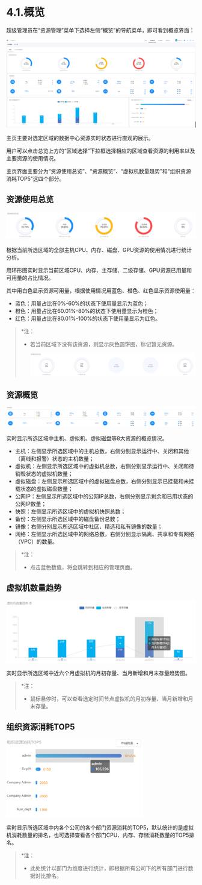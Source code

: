 # 4.1.概览

超级管理员在“资源管理”菜单下选择左侧“概览”的导航菜单，即可看到概览界面：

![1598924565124](zone_summary.assets/1598924565124.png)

主页主要对选定区域的数据中心资源实时状态进行直观的展示。

用户可以点击总览上方的“区域选择”下拉框选择相应的区域查看资源的利用率以及主要资源的使用情况。

主页界面主要分为“资源使用总览”、“资源概览”、“虚拟机数量趋势”和“组织资源消耗TOP5”这四个部分。

## 资源使用总览

#### ![1597746993057](zone_summary.assets/1597746993057.png)

根据当前所选区域的全部主机CPU、内存、磁盘、GPU资源的使用情况进行统计分析。

用环形图实时显示当前区域CPU、内存、主存储、二级存储、GPU资源已用量和可用量的占比情况。

其中用白色显示资源可用量，根据使用情况用蓝色、橙色、红色显示资源使用量：

- 蓝色：用量占比在0%-60%的状态下使用量显示为蓝色；
- 橙色：用量占比在60.01%-80%的状态下使用量显示为橙色；
- 红色：用量占比在80.01%-100%的状态下使用量显示为红色。

> *注：
>
> - 若当前区域下没有该资源，则显示灰色圆饼图，标记暂无资源。
>
>   ![1597747084726](zone_summary.assets/1597747084726.png)

## 资源概览

![1598232642447](zone_summary.assets/1598232642447.png)

实时显示所选区域中主机、虚拟机、虚拟磁盘等8大资源的概览情况。

- 主机：左侧显示所选区域中的主机总数，右侧分别显示运行中、关闭和其他（离线和报警）状态的主机数量；
- 虚拟机：左侧显示所选区域中的虚拟机总数，右侧分别显示运行中、关闭和待销毁状态的虚拟机数量；
- 虚拟磁盘：左侧显示所选区域中的虚拟磁盘总数，右侧分别显示已挂载和未挂载状态的虚拟磁盘数量；
- 公网IP：左侧显示所选区域中的公网IP总数，右侧分别显示剩余和已用状态的公网IP数量；
- 快照：左侧显示所选区域中的虚拟机快照总数；
- 备份：左侧显示所选区域中的磁盘备份总数；
- 镜像：右侧分别显示所选区域中社区、精选和私有镜像的数量；
- 网络：左侧显示所选区域中的网络总数，右侧分别显示隔离、共享和专有网络（VPC）的数量。

> *注：
>
> - 点击蓝色数值，将会跳转到相应的管理页面。

## 虚拟机数量趋势

<img src="zone_summary.assets/1597747841838.png" alt="1597747841838" style="zoom:50%;" />

实时显示所选区域中近六个月虚拟机的月初存量、当月新增和月末存量趋势图。

> *注：
>
> - 鼠标悬停时，可以查看选定时间节点虚拟机的月初存量、当月新增和月末存量。

## 组织资源消耗TOP5

<img src="zone_summary.assets/1597748238971.png" alt="1597748238971" style="zoom:50%;" />

实时显示所选区域中内各个公司的各个部门资源消耗的TOP5，默认统计的是虚拟机消耗数量的排名，也可选择查看各个部门CPU、内存、存储消耗数量的TOP5排名。

> *注：
>
> - 此处统计以部门为维度进行统计，即根据所有公司下的所有部门进行数据对比排名。